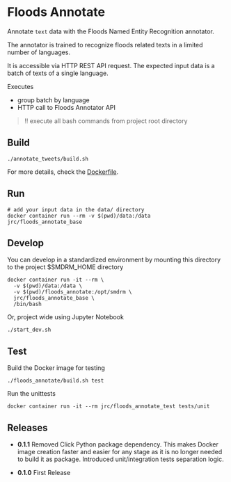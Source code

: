 # Floods Annotate

Annotate `text` data with the Floods Named Entity Recognition annotator.

The annotator is trained to recognize floods related texts in a limited number
of languages.

It is accessible via HTTP REST API request. The expected input data is a batch
of texts of a single language.

Executes
* group batch by language
* HTTP call to Floods Annotator API

> :bangbang: execute all bash commands from project root directory

## Build

```shell
./annotate_tweets/build.sh
```

For more details, check the [Dockerfile](Dockerfile).

## Run

```shell
# add your input data in the data/ directory
docker container run --rm -v $(pwd)/data:/data jrc/floods_annotate_base
```

## Develop

You can develop in a standardized environment by mounting this directory
to the project $SMDRM_HOME directory

```shell
docker container run -it --rm \
  -v $(pwd)/data:/data \
  -v $(pwd)/floods_annotate:/opt/smdrm \
  jrc/floods_annotate_base \
  /bin/bash
```

Or, project wide using Jupyter Notebook

```shell
./start_dev.sh
```

## Test

Build the Docker image for testing

```shell
./floods_annotate/build.sh test
```

Run the unittests

```shell
docker container run -it --rm jrc/floods_annotate_test tests/unit
```

## Releases

- **0.1.1**
  Removed Click Python package dependency. This makes Docker image creation
  faster and easier for any stage as it is no longer needed to build it as package.
  Introduced unit/integration tests separation logic.

- **0.1.0**
  First Release
